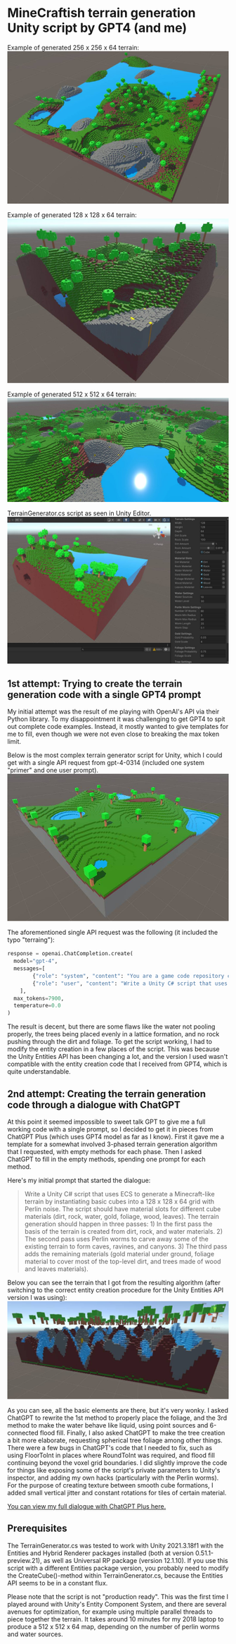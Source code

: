 # MineCraftish terrain generation Unity script by GPT4 (and me)

Example of generated 256 x 256 x 64 terrain:
![Example of generated 256 x 256 x 64 terrain](chatGPT_finalAlg_medium.jpg)

Example of generated 128 x 128 x 64 terrain:
![Example of generated 128 x 128 x 64 terrain](chatGPT_finalAlg_small.jpg)

Example of generated 512 x 512 x 64 terrain:
![Example of generated 512 x 512 x 64 terrain](chatGPT_finalAlg_large.jpg)

TerrainGenerator.cs script as seen in Unity Editor.
![TerrainGenerator.cs script as seen in Unity Editor.](chatGPT_finalAlg_UI.jpg)

## 1st attempt: Trying to create the terrain generation code with a single GPT4 prompt

My initial attempt was the result of me playing with OpenAI's API via their Python library. To my disappointment it was challenging to get GPT4 to spit out complete code examples. Instead, it mostly wanted to give templates for me to fill, even though we were not even close to breaking the max token limit.

Below is the most complex terrain generator script for Unity, which I could get with a single API request from gpt-4-0314 (included one system "primer" and one user prompt).
![The most complex terrain generator I could get with a single API request from gpt-4-0314.](chatGPT_mostFeaturesWIth1Prompt.jpg)

The aforementioned single API request was the following (it included the typo "terraing"):

``` python
response = openai.ChatCompletion.create(
  model="gpt-4",
  messages=[
        {"role": "system", "content": "You are a game code repository containing final source code for a full game."},
        {"role": "user", "content": "Write a Unity C# script that uses ECS to generate a Minecraft-like terrain by creating basic cubes into a 128 x 128 x 64 grid with Perlin noise. The script should have material slots for different cube materials (dirt, rock, water, foliage, wood, leaves). The terraing generation should happen in two passes: In the first pass the basis of the terrain is created from dirt and rock materials. The second pass adds the remaining materials (small lakes made of water material, foliage material to cover most of the top-level dirt, and trees made of wood and leaves materials). This file should contain at least 16000 characters, so that the terrain generation will be as extensive as possible."}
    ],
  max_tokens=7900,
  temperature=0.0      
)
```

The result is decent, but there are some flaws like the water not pooling properly, the trees being placed evenly in a lattice formation, and no rock pushing through the dirt and foliage. To get the script working, I had to modify the entity creation in a few places of the script. This was because the Unity Entities API has been changing a lot, and the version I used wasn't compatible with the entity creation code that I received from GPT4, which is quite understandable.

## 2nd attempt: Creating the terrain generation code through a dialogue with ChatGPT

At this point it seemed impossible to sweet talk GPT to give me a full working code with a single prompt, so I decided to get it in pieces from ChatGPT Plus (which uses GPT4 model as far as I know). First it gave me a template for a somewhat involved 3-phased terrain generation algorithm that I requested, with empty methods for each phase. Then I asked ChatGPT to fill in the empty methods, spending one prompt for each method.

Here's my initial prompt that started the dialogue:

> Write a Unity C# script that uses ECS to generate a Minecraft-like terrain by instantiating basic cubes into a 128 x 128 x 64 grid with Perlin noise. The script should have material slots for different cube materials (dirt, rock, water, gold, foliage, wood, leaves). The terrain generation should happen in three passes: 1) In the first pass the basis of the terrain is created from dirt, rock, and water materials. 2) The second pass uses Perlin worms to carve away some of the existing terrain to form caves, ravines, and canyons. 3) The third pass adds the remaining materials (gold material under ground, foliage material to cover most of the top-level dirt, and trees made of wood and leaves materials).

Below you can see the terrain that I got from the resulting algorithm (after switching to the correct entity creation procedure for the Unity Entities API version I was using):
![ChatGPT's initial implementation.](chatGPT_1st_try_afterFixingInstantiaton.jpg)

As you can see, all the basic elements are there, but it's very wonky. I asked ChatGPT to rewrite the 1st method to properly place the foliage, and the 3rd method to make the water behave like liquid, using point sources and 6-connected flood fill. Finally, I also asked ChatGPT to make the tree creation a bit more elaborate, requesting spherical tree foliage among other things. There were a few bugs in ChatGPT's code that I needed to fix, such as using FloorToInt in places where RoundToInt was required, and flood fill continuing beyond the voxel grid boundaries. I did slightly improve the code for things like exposing some of the script's private parameters to Unity's inspector, and adding my own hacks (particularly with the Perlin worms). For the purpose of creating texture between smooth cube formations, I added small vertical jitter and constant rotations for tiles of certain material.

[You can view my full dialogue with ChatGPT Plus here.](chat-gpt-unity-terrain-generation-with-ecs.md)

## Prerequisites

The TerrainGenerator.cs was tested to work with Unity 2021.3.18f1 with the Entities and Hybrid Renderer packages installed (both at version 0.51.1-preview.21), as well as Universal RP package (version 12.1.10). If you use this script with a different Entities package version, you probably need to modify the CreateCube()-method within TerrainGenerator.cs, because the Entities API seems to be in a constant flux.

Please note that the script is not "production ready". This was the first time I played around with Unity's Entity Component System, and there are several avenues for optimization, for example using multiple parallel threads to piece together the terrain. It takes around 10 minutes for my 2018 laptop to produce a 512 x 512 x 64 map, depending on the number of perlin worms and water sources.

